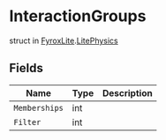 # InteractionGroups
struct in [FyroxLite](../../scripting_api_cs.md).[LitePhysics](../LitePhysics.md)
## Fields
| Name | Type | Description |
|---|---|---|
| `Memberships` | int |  |
| `Filter` | int |  |

